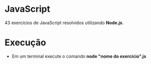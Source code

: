 # JavaScript
 43 exercícios de JavaScript resolvidos utilizando <b>Node.js</b>.

# Execução

<ul>
 <li>Em um terminal execute o comando <b>node "nome do exercício".js</b></li>
<ul>
